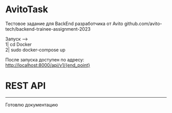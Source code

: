 # AvitoTask
Тестовое задание для BackEnd разработчика от Avito
github.com/avito-tech/backend-trainee-assignment-2023

Запуск -->\
1| cd Docker\
2| sudo docker-compose up

После запуска доступен по адресу:\
<http://localhost:8000/api/v1/{end_point}>

# REST API
___________________

Готовлю документацию
